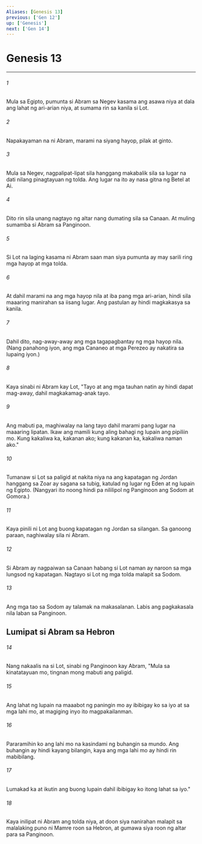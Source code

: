 ```yaml
---
Aliases: [Genesis 13]
previous: ['Gen 12']
up: ['Genesis']
next: ['Gen 14']
---
```

# Genesis 13

***

###### 1
Mula sa Egipto, pumunta si Abram sa Negev kasama ang asawa niya at dala ang lahat ng ari-arian niya, at sumama rin sa kanila si Lot. 

###### 2
Napakayaman na ni Abram, marami na siyang hayop, pilak at ginto. 

###### 3
Mula sa Negev, nagpalipat-lipat sila hanggang makabalik sila sa lugar na dati nilang pinagtayuan ng tolda. Ang lugar na ito ay nasa gitna ng Betel at Ai. 

###### 4
Dito rin sila unang nagtayo ng altar nang dumating sila sa Canaan. At muling sumamba si Abram sa Panginoon. 

###### 5
Si Lot na laging kasama ni Abram saan man siya pumunta ay may sarili ring mga hayop at mga tolda. 

###### 6
At dahil marami na ang mga hayop nila at iba pang mga ari-arian, hindi sila maaaring manirahan sa iisang lugar. Ang pastulan ay hindi magkakasya sa kanila. 

###### 7
Dahil dito, nag-away-away ang mga tagapagbantay ng mga hayop nila. (Nang panahong iyon, ang mga Cananeo at mga Perezeo ay nakatira sa lupaing iyon.) 

###### 8
Kaya sinabi ni Abram kay Lot, "Tayo at ang mga tauhan natin ay hindi dapat mag-away, dahil magkakamag-anak tayo. 

###### 9
Ang mabuti pa, maghiwalay na lang tayo dahil marami pang lugar na maaaring lipatan. Ikaw ang mamili kung aling bahagi ng lupain ang pipiliin mo. Kung kakaliwa ka, kakanan ako; kung kakanan ka, kakaliwa naman ako." 

###### 10
Tumanaw si Lot sa paligid at nakita niya na ang kapatagan ng Jordan hanggang sa Zoar ay sagana sa tubig, katulad ng lugar ng Eden at ng lupain ng Egipto. (Nangyari ito noong hindi pa nililipol ng Panginoon ang Sodom at Gomora.) 

###### 11
Kaya pinili ni Lot ang buong kapatagan ng Jordan sa silangan. Sa ganoong paraan, naghiwalay sila ni Abram. 

###### 12
Si Abram ay nagpaiwan sa Canaan habang si Lot naman ay naroon sa mga lungsod ng kapatagan. Nagtayo si Lot ng mga tolda malapit sa Sodom. 

###### 13
Ang mga tao sa Sodom ay talamak na makasalanan. Labis ang pagkakasala nila laban sa Panginoon.

## Lumipat si Abram sa Hebron 

###### 14
Nang nakaalis na si Lot, sinabi ng Panginoon kay Abram, "Mula sa kinatatayuan mo, tingnan mong mabuti ang paligid. 

###### 15
Ang lahat ng lupain na maaabot ng paningin mo ay ibibigay ko sa iyo at sa mga lahi mo, at magiging inyo ito magpakailanman. 

###### 16
Pararamihin ko ang lahi mo na kasindami ng buhangin sa mundo. Ang buhangin ay hindi kayang bilangin, kaya ang mga lahi mo ay hindi rin mabibilang. 

###### 17
Lumakad ka at ikutin ang buong lupain dahil ibibigay ko itong lahat sa iyo." 

###### 18
Kaya inilipat ni Abram ang tolda niya, at doon siya nanirahan malapit sa malalaking puno ni Mamre roon sa Hebron, at gumawa siya roon ng altar para sa Panginoon.

